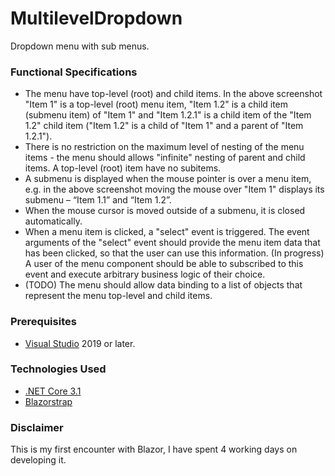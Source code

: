# MultilevelDropdown

Dropdown menu with sub menus.

### Functional Specifications
- The menu have top-level (root) and child items. In the above screenshot "Item 1" is a
top-level (root) menu item, "Item 1.2" is a child item (submenu item) of "Item 1" and "Item
1.2.1" is a child item of the "Item 1.2" child item ("Item 1.2" is a child of "Item 1" and a parent of
"Item 1.2.1").
- There is no restriction on the maximum level of nesting of the menu items - the menu
should allows "infinite" nesting of parent and child items. A top-level (root) item have no
subitems.
- A submenu is displayed when the mouse pointer is over a menu item, e.g. in the above
screenshot moving the mouse over "Item 1" displays its submenu – “Item 1.1” and “Item 1.2”.
- When the mouse cursor is moved outside of a submenu, it is closed automatically.
- When a menu item is clicked, a "select" event is triggered. The event arguments of the "select" event should provide the menu item data that has been clicked, so that the user can use this information. (In progress) A user of the menu
component should be able to subscribed to this event and execute arbitrary business logic of
their choice. 
- (TODO) The menu should allow data binding to a list of objects that represent the menu top-level and
child items.

### Prerequisites
* [Visual Studio](https://visualstudio.microsoft.com/vs/) 2019 or later.

### Technologies Used
* [.NET Core 3.1](https://dotnet.microsoft.com/download/dotnet/current)
* [Blazorstrap](https://blazorstrap.io/)

### Disclaimer
This is my first encounter with Blazor, I have spent 4 working days on developing it.
